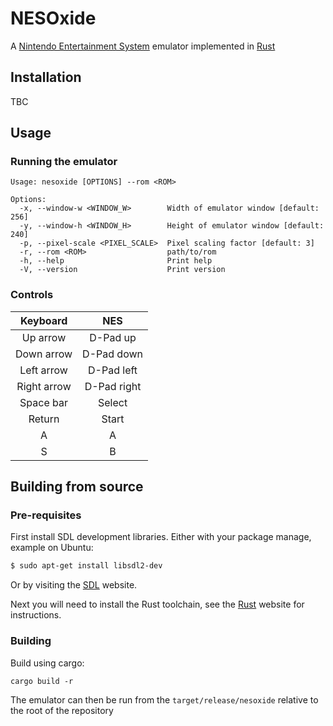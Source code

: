 # NESOxide
A [Nintendo Entertainment System][nes] emulator implemented in [Rust][rust]

## Installation
TBC

## Usage

### Running the emulator
```
Usage: nesoxide [OPTIONS] --rom <ROM>

Options:
  -x, --window-w <WINDOW_W>        Width of emulator window [default: 256]
  -y, --window-h <WINDOW_H>        Height of emulator window [default: 240]
  -p, --pixel-scale <PIXEL_SCALE>  Pixel scaling factor [default: 3]
  -r, --rom <ROM>                  path/to/rom
  -h, --help                       Print help
  -V, --version                    Print version
```

### Controls
| Keyboard | NES |
| :------: | :-: |
| Up arrow | D-Pad up |
| Down arrow | D-Pad down |
| Left arrow | D-Pad left |
| Right arrow | D-Pad right |
| Space bar | Select |
| Return | Start |
| A | A |
| S | B |

## Building from source

### Pre-requisites
First install SDL development libraries. Either with your package manage, example
on Ubuntu:

```bash
$ sudo apt-get install libsdl2-dev
```

Or by visiting the [SDL][sdl] website.

Next you will need to install the Rust toolchain, see the [Rust][rust] website
for instructions.

### Building

Build using cargo:

```
cargo build -r
```

The emulator can then be run from the `target/release/nesoxide` relative to the
root of the repository

[nes]: https://en.wikipedia.org/wiki/Nintendo_Entertainment_System
[rust]: https://www.rust-lang.org/
[sdl]: https://www.libsdl.org/